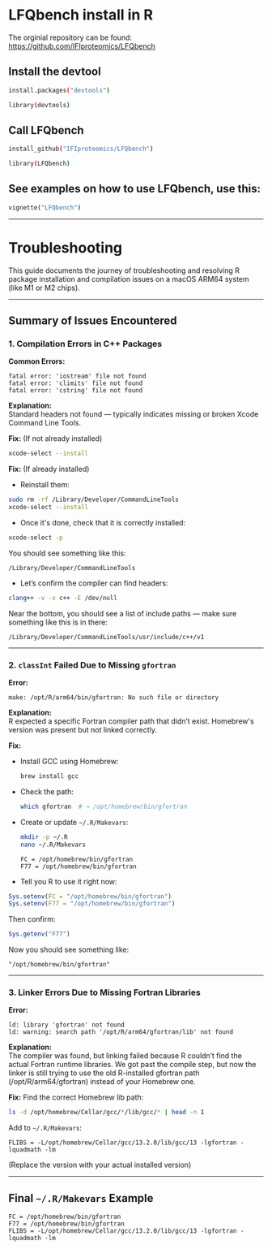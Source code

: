 # LFQbench install in R

The orginial repository can be found: https://github.com/IFIproteomics/LFQbench

## Install the devtool
```bash
install.packages("devtools")
```

```bash
library(devtools)
```

## Call LFQbench

```bash
install_github("IFIproteomics/LFQbench")
```

```bash
library(LFQbench)
```

## See examples on how to use LFQbench, use this:

```bash
vignette("LFQbench")
```

---

#  Troubleshooting

This guide documents the journey of troubleshooting and resolving R package installation and compilation issues on a macOS ARM64 system (like M1 or M2 chips).

---

##  Summary of Issues Encountered

### 1. Compilation Errors in C++ Packages

**Common Errors:**
```
fatal error: 'iostream' file not found
fatal error: 'climits' file not found
fatal error: 'cstring' file not found
```

**Explanation:**  
Standard headers not found — typically indicates missing or broken Xcode Command Line Tools.

**Fix:** (If not already installed)
```bash
xcode-select --install
```

**Fix:** (If already installed)
- Reinstall them:

```bash
sudo rm -rf /Library/Developer/CommandLineTools
xcode-select --install
```
- Once it's done, check that it is correctly installed:
```bash
xcode-select -p
```

  You should see something like this:
  ```
  /Library/Developer/CommandLineTools
  ```
- Let’s confirm the compiler can find headers:
```bash
clang++ -v -x c++ -E /dev/null
```

Near the bottom, you should see a list of include paths — make sure something like this is in there:

```
/Library/Developer/CommandLineTools/usr/include/c++/v1
```

---

### 2. `classInt` Failed Due to Missing `gfortran`

**Error:**
```
make: /opt/R/arm64/bin/gfortran: No such file or directory
```

**Explanation:**  
R expected a specific Fortran compiler path that didn’t exist. Homebrew's version was present but not linked correctly.

**Fix:**
- Install GCC using Homebrew:
  ```bash
  brew install gcc
  ```
- Check the path:
  ```bash
  which gfortran  # → /opt/homebrew/bin/gfortran
  ```
- Create or update `~/.R/Makevars`:
  ```bash
  mkdir -p ~/.R
  nano ~/.R/Makevars
  ```
  
  ```make
  FC = /opt/homebrew/bin/gfortran
  F77 = /opt/homebrew/bin/gfortran
  ```
- Tell you R to use it right now:
```r
Sys.setenv(FC = "/opt/homebrew/bin/gfortran")
Sys.setenv(F77 = "/opt/homebrew/bin/gfortran")
```

Then confirm:
```r
Sys.getenv("F77")
```

Now you should see something like:
```
"/opt/homebrew/bin/gfortran"
```

---

### 3. Linker Errors Due to Missing Fortran Libraries

**Error:**
```
ld: library 'gfortran' not found
ld: warning: search path '/opt/R/arm64/gfortran/lib' not found
```

**Explanation:**  
The compiler was found, but linking failed because R couldn’t find the actual Fortran runtime libraries.
We got past the compile step, but now the linker is still trying to use the old R-installed gfortran path (/opt/R/arm64/gfortran) instead of your Homebrew one.

**Fix:**
Find the correct Homebrew lib path:
```bash
ls -d /opt/homebrew/Cellar/gcc/*/lib/gcc/* | head -n 1
```

Add to `~/.R/Makevars`:
```make
FLIBS = -L/opt/homebrew/Cellar/gcc/13.2.0/lib/gcc/13 -lgfortran -lquadmath -lm
```

(Replace the version with your actual installed version)

---

##  Final `~/.R/Makevars` Example

```make
FC = /opt/homebrew/bin/gfortran
F77 = /opt/homebrew/bin/gfortran
FLIBS = -L/opt/homebrew/Cellar/gcc/13.2.0/lib/gcc/13 -lgfortran -lquadmath -lm
```
